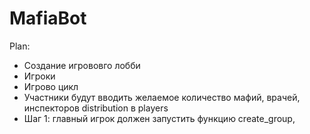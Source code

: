 # MafiaBot

Plan:

- Создание игрововго лобби
- Игроки
- Игрово цикл
- Участники будут вводить желаемое количество мафий, врачей, инспекторов distribution в players
- Шаг 1: главный игрок должен запустить функцию create_group, 
